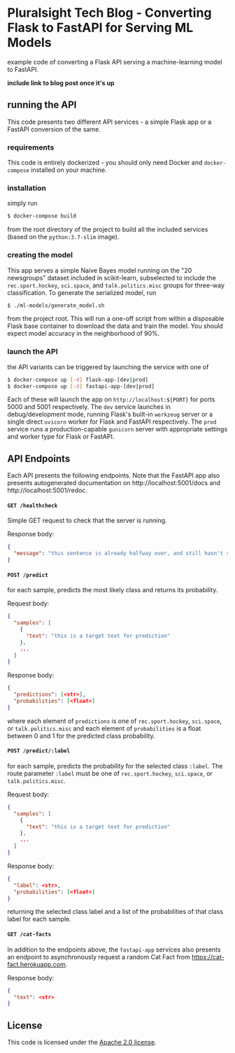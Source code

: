 # Pluralsight Tech Blog - Converting Flask to FastAPI for Serving ML Models

example code of converting a Flask API serving a machine-learning model to FastAPI.

**include link to blog post once it's up**

## running the API

This code presents two different API services - a simple Flask app or a FastAPI conversion of the same.

### requirements

This code is entirely dockerized - you should only need Docker and `docker-compose` installed on your machine.

### installation

simply run

```bash
$ docker-compose build
```

from the root directory of the project to build all the included services (based on the `python:3.7-slim` image).

### creating the model

This app serves a simple Naive Bayes model running on the "20 newsgroups" dataset included in scikit-learn, subselected to include the `rec.sport.hockey`, `sci.space`, and `talk.politics.misc` groups for three-way classification.  To generate the serialized model, run

```bash
$ ./ml-models/generate_model.sh
```

from the project root.
This will run a one-off script from within a disposable Flask base container to download the data and train the model.
You should expect model accuracy in the neighborhood of 90%.

### launch the API

the API variants can be triggered by launching the service with one of

```bash
$ docker-compose up [-d] flask-app-[dev|prod]
$ docker-compose up [-d] fastapi-app-[dev|prod]
```

Each of these will launch the app on `http://localhost:${PORT}` for ports 5000 and 5001 respectively.
The `dev` service launches in debug/development mode, running Flask's built-in `werkzeug` server or a single direct `uvicorn` worker for Flask and FastAPI respectively.
The `prod` service runs a production-capable `gunicorn` server with appropriate settings and worker type for Flask or FastAPI.

## API Endpoints

Each API presents the following endpoints.
Note that the FastAPI app also presents autogenerated documentation on http://localhost:5001/docs and http://localhost:5001/redoc.

#### `GET /healthcheck`

Simple GET request to check that the server is running.

Response body:

```json
{
  "message": "this sentence is already halfway over, and still hasn't said anything at all"
}
```

#### `POST /predict`

for each sample, predicts the most likely class and returns its probability.

Request body:

```json
{
  "samples": [
    {
      "text": "this is a target text for prediction"
    },
    ...
  ]
}
```

Response body:

```json
{
  "predictions": [<str>],
  "probabilities": [<float>]
}
```

where each element of `predictions` is one of `rec.sport.hockey`, `sci.space`, or `talk.politics.misc` and each element of `probabilities` is a float between 0 and 1 for the predicted class probability.

#### `POST /predict/:label`

for each sample, predicts the probability for the selected class `:label`.  The route parameter `:label` must be one of `rec.sport.hockey`, `sci.space`, or `talk.politics.misc`.

Request body:

```json
{
  "samples": [
    {
      "text": "this is a target text for prediction"
    },
    ...
  ]
}
```

Response body:

```json
{
  "label": <str>,
  "probabilities": [<float>]
}
```

returning the selected class label and a list of the probabilities of that class label for each sample.

#### `GET /cat-facts`

In addition to the endpoints above, the `fastapi-app` services also presents an endpoint to asynchronously request a random Cat Fact from https://cat-fact.herokuapp.com.

Response body:

```json
{
  "text": <str>
}
```

## License

This code is licensed under the [Apache 2.0 license](https://github.com/pluralsight/tech-blog-fastapi-demo/blob/master/LICENSE).
